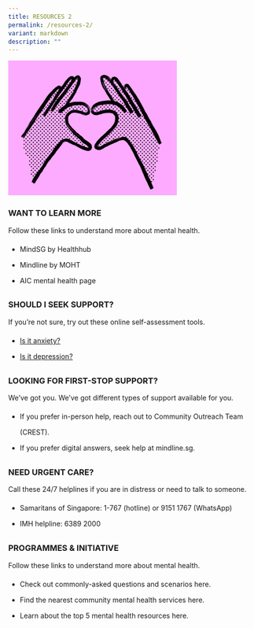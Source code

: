 ```yaml
---
title: RESOURCES 2
permalink: /resources-2/
variant: markdown
description: ""
---
```

![](/images/Webpage%20assets/resources_hero.png)

### **WANT TO LEARN MORE**
<p style="margin-top:0px;">Follow these links to understand more about mental health.</p>
<ul style="margin-top:0px;margin-bottom:0px;line-height:2rem">
<li style="margin-top:0px;margin-bottom:0px;line-height:2rem">MindSG by Healthhub</li>
<li style="margin-top:0px;margin-bottom:0px;line-height:2rem">Mindline by MOHT</li>
<li style="margin-top:0px;margin-bottom:0px;line-height:2rem">AIC mental health page</li>
</ul>

### **SHOULD I SEEK SUPPORT?**
<p style="margin-top:0px;">If you’re not sure, try out these online self-assessment tools.</p>
<ul style="margin-top:0px;margin-bottom:0px;line-height:2rem">
	<li style="margin-top:0px;margin-bottom:0px;line-height:2rem"><a href="https://placehold.co/600?text=placeholder\nis+it+anxiety?">Is it anxiety?</a></li>
<li style="margin-top:0px;margin-bottom:0px;line-height:2rem"><a href="https://placehold.co/600?text=placeholder\nis+it+depression?">Is it depression?</a></li>
</ul>

### **LOOKING FOR FIRST-STOP SUPPORT?**
<p style="margin-top:0px;">We’ve got you. We’ve got different types of support available for you.</p>
<ul style="margin-top:0px;margin-bottom:0px;line-height:2rem">
<li style="margin-top:0px;margin-bottom:0px;line-height:2rem">If you prefer in-person help, reach out to Community Outreach Team (CREST).</li>
<li style="margin-top:0px;margin-bottom:0px;line-height:2rem">If you prefer digital answers, seek help at mindline.sg.</li>
</ul>


### **NEED URGENT CARE?**
<p style="margin-top:0px;">Call these 24/7 helplines if you are in distress or need to talk to someone.</p>
<ul style="margin-top:0px;margin-bottom:0px;line-height:2rem">
<li style="margin-top:0px;margin-bottom:0px;line-height:2rem">Samaritans of Singapore: 1-767 (hotline) or 9151 1767 (WhatsApp)</li>
<li style="margin-top:0px;margin-bottom:0px;line-height:2rem">IMH helpline: 6389 2000</li>
</ul>

### **PROGRAMMES &amp; INITIATIVE**
<p style="margin-top:0px;">Follow these links to understand more about mental health.</p>
<ul style="margin-top:0px;margin-bottom:0px;line-height:2rem">
<li style="margin-top:0px;margin-bottom:0px;line-height:2rem">Check out commonly-asked questions and scenarios here.</li>
<li style="margin-top:0px;margin-bottom:0px;line-height:2rem">Find the nearest community mental health services here.</li>
<li style="margin-top:0px;margin-bottom:0px;line-height:2rem">Learn about the top 5 mental health resources here.</li>
</ul>